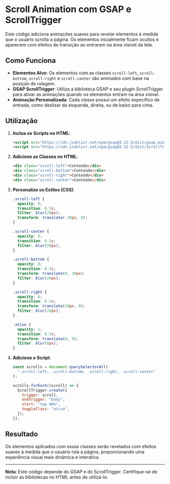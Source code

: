 # Scroll Animation com GSAP e ScrollTrigger

Este código adiciona animações suaves para revelar elementos à medida que o usuário scrolla a página. Os elementos inicialmente ficam ocultos e aparecem com efeitos de transição ao entrarem na área visível da tela.

## Como Funciona

- **Elementos Alvo**: Os elementos com as classes `scroll-left`, `scroll-bottom`, `scroll-right` e `scroll-center` são animados com base na posição de rolagem.
- **GSAP ScrollTrigger**: Utiliza a biblioteca GSAP e seu plugin ScrollTrigger para ativar as animações quando os elementos entram na área visível.
- **Animação Personalizada**: Cada classe possui um efeito específico de entrada, como deslizar da esquerda, direita, ou de baixo para cima.

## Utilização

1. **Inclua os Scripts no HTML**:

   ```html
   <script src="https://cdn.jsdelivr.net/npm/gsap@3.12.5/dist/gsap.min.js"></script>
   <script src="https://cdn.jsdelivr.net/npm/gsap@3.12.5/dist/ScrollTrigger.min.js"></script>
   ```

2. **Adicione as Classes no HTML**:

   ```html
   <div class="scroll-left">Conteúdo</div>
   <div class="scroll-bottom">Conteúdo</div>
   <div class="scroll-right">Conteúdo</div>
   <div class="scroll-center">Conteúdo</div>
   ```

3. **Personalize os Estilos (CSS)**:

   ```css
   .scroll-left {
     opacity: 0;
     transition: 0.5s;
     filter: blur(20px);
     transform: translate(-30px, 0);
   }

   .scroll-center {
     opacity: 0;
     transition: 0.5s;
     filter: blur(20px);
   }

   .scroll-bottom {
     opacity: 0;
     transition: 0.5s;
     transform: translate(0, 30px);
     filter: blur(20px);
   }

   .scroll-right {
     opacity: 0;
     transition: 0.5s;
     transform: translate(30px, 0);
     filter: blur(20px);
   }

   .ativo {
     opacity: 1;
     transition: 0.5s;
     transform: translate(0, 0);
     filter: blur(0px);
   }
   ```

4. **Adicione o Script**:

   ```javascript
   const scrolls = document.querySelectorAll(
     ".scroll-left, .scroll-bottom, .scroll-right, .scroll-center"
   );

   scrolls.forEach((scroll) => {
     ScrollTrigger.create({
       trigger: scroll,
       endTrigger: "body",
       start: "top 80%",
       toggleClass: "ativo",
     });
   });
   ```

## Resultado

Os elementos aplicados com essas classes serão revelados com efeitos suaves à medida que o usuário rola a página, proporcionando uma experiência visual mais dinâmica e interativa.

---

**Nota**: Este código depende do GSAP e do ScrollTrigger. Certifique-se de incluir as bibliotecas no HTML antes de utilizá-lo.
